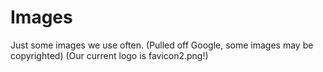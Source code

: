 # Images
Just some images we use often. (Pulled off Google, some images may be copyrighted)
(Our current logo is favicon2.png!)
